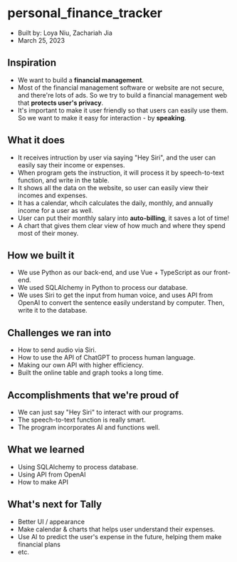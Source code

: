 # personal_finance_tracker
 - Built by: Loya Niu, Zachariah Jia
 - March 25, 2023

## Inspiration
 - We want to build a **financial management**.
 - Most of the financial management software or website are not secure, and there're lots of ads. So we try to build a financial management web that **protects user's privacy**. 
 - It's important to make it user friendly so that users can easily use them. So we want to make it easy for interaction - by **speaking**.

## What it does
 - It receives intruction by user via saying "Hey Siri", and the user can easily say their income or expenses.
 - When program gets the instruction, it will process it by speech-to-text function, and write in the table.
 - It shows all the data on the website, so user can easily view their incomes and expenses.
 - It has a calendar, whcih calculates the daily, monthly, and annually income for a user as well.
 - User can put their monthly salary into **auto-billing**, it saves a lot of time!
 - A chart that gives them clear view of how much and where they spend most of their money.

## How we built it
 - We use Python as our back-end, and use Vue + TypeScript as our front-end.
 - We used SQLAlchemy in Python to process our database.
 - We uses Siri to get the input from human voice, and uses API from OpenAI to convert the sentence easily understand by computer. Then, write it to the database.

## Challenges we ran into
 - How to send audio via Siri.
 - How to use the API of ChatGPT to process human language.
 - Making our own API with higher efficiency.
 - Built the online table and graph tooks a long time.

## Accomplishments that we're proud of
 - We can just say "Hey Siri" to interact with our programs.
 - The speech-to-text function is really smart.
 - The program incorporates AI and functions well.

## What we learned
 - Using SQLAlchemy to process database.
 - Using API from OpenAI
 - How to make API

## What's next for Tally
 - Better UI / appearance
 - Make calendar & charts that helps user understand their expenses.
 - Use AI to predict the user's expense in the future, helping them make financial plans
 - etc.